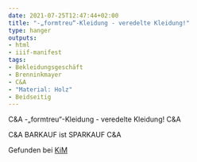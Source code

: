 ```yaml
---
date: 2021-07-25T12:47:44+02:00
title: "-„formtreu“-Kleidung - veredelte Kleidung!"
type: hanger
outputs:
- html
- iiif-manifest
tags:
- Bekleidungsgeschäft
- Brenninkmayer
- C&A
- "Material: Holz"
- Beidseitig
---
```


C&A -„formtreu“-Kleidung - veredelte Kleidung! C&A


C&A BARKAUF ist SPARKAUF C&A

<div class="source">Gefunden bei <a href="https://www.neue-arbeit-brockensammlung.de/geschaefte/zweigstelle-kim/">KiM</a></div>
